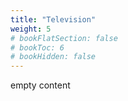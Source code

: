 ```yaml
---
title: "Television"
weight: 5
# bookFlatSection: false
# bookToc: 6
# bookHidden: false
---
```


empty content
